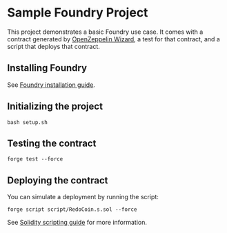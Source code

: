 # Sample Foundry Project

This project demonstrates a basic Foundry use case. It comes with a contract generated by [OpenZeppelin Wizard](https://wizard.openzeppelin.com/), a test for that contract, and a script that deploys that contract.

## Installing Foundry

See [Foundry installation guide](https://book.getfoundry.sh/getting-started/installation).

## Initializing the project

```
bash setup.sh
```

## Testing the contract

```
forge test --force
```

## Deploying the contract

You can simulate a deployment by running the script:

```
forge script script/RedoCoin.s.sol --force
```

See [Solidity scripting guide](https://book.getfoundry.sh/tutorials/solidity-scripting) for more information.
